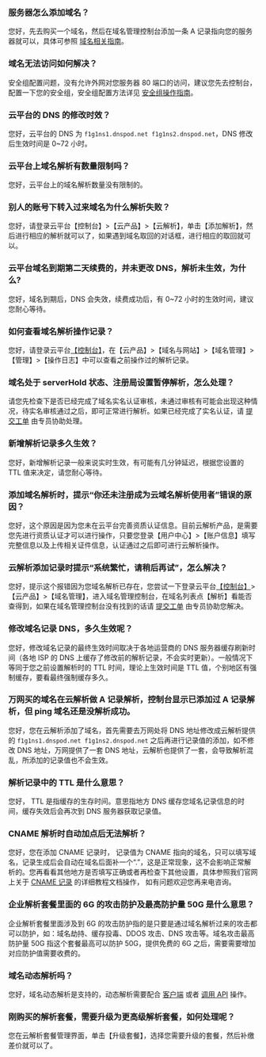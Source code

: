 ### 服务器怎么添加域名？
您好，先去购买一个域名，然后在域名管理控制台添加一条 A 记录指向您的服务器就可以，具体可参照 [域名相关指南](/document/product/242)。

### 域名无法访问如何解决？
安全组配置问题，没有允许外网对您服务器 80 端口的访问，建议您先去控制台，配置一下您的安全组，安全组配置方法详见 [安全组操作指南](/document/product/213/5221)。

### 云平台的 DNS 的修改时效？
您好，云平台的 DNS 为 `f1g1ns1.dnspod.net f1g1ns2.dnspod.net`，DNS 修改后生效时间是 0~72 小时。

### 云平台上域名解析有数量限制吗？
您好，云平台上的域名解析数量没有限制的。

### 别人的账号下转入过来域名为什么解析失败？
您好，请登录云平台【控制台】>【云产品】>【云解析】，单击【添加解析】，然后进行相应的解析就可以了，如果遇到域名取回的对话框，进行相应的取回就可以。

### 云平台域名到期第二天续费的，并未更改 DNS，解析未生效，为什么?
您好，域名到期后，DNS 会失效，续费成功后，有 0~72 小时的生效时间，建议您耐心等待。

### 如何查看域名解析操作记录？
您好，请登录云平台[【控制台】](http://console.tcecqpoc.fsphere.cn/)，在【云产品】>【域名与网站】>【域名管理】>【管理】>【操作日志】中可以查看之前操作过的解析记录。

### 域名处于 serverHold 状态、注册局设置暂停解析，怎么处理？
请您先检查下是否已经完成了域名实名认证审核，未通过审核有可能会出现这种情况，待实名审核通过之后，即可正常进行解析。如果已经完成了实名认证，请 [提交工单](http://console.tcecqpoc.fsphere.cn/workorder/category) 由专员协助处理。

### 新增解析记录多久生效？
您好，新增解析记录一般来说实时生效，有可能有几分钟延迟，根据您设置的 TTL 值来决定，请您耐心等待。

### 添加域名解析时，提示“你还未注册成为云域名解析使用者”错误的原因？
您好，这个原因是因为您未在云平台完善资质认证信息。目前云解析产品，是需要您先进行资质认证才可以进行操作，只要您登录【用户中心】>【账户信息】填写完整信息以及上传相关证件信息，认证通过之后即可进行云解析操作。

### 云解析添加记录时提示“系统繁忙，请稍后再试”，怎么解决？
您好，提示这个报错因为您域名解析已存在，您尝试一下登录云平台[【控制台】](http://console.tcecqpoc.fsphere.cn/)>【云产品】>【域名管理】，进入域名管理控制台，在域名列表点【解析】看能否查得到，如果在域名管理控制台没有找到的话请 [提交工单](http://console.tcecqpoc.fsphere.cn/workorder/category) 由专员协助您解决。

### 修改域名记录 DNS，多久生效呢？
您好，修改域名记录的最终生效时间取决于各地运营商的 DNS 服务器缓存刷新时间（各地 ISP 的 DNS 上缓存了修改前的解析记录，不会实时更新）。一般情况下等同于您之前设置解析时的 TTL 时间，理论上生效时间是 TTL 值，个别地区有强制缓存，要看最终强制缓存多久。

### 万网买的域名在云解析做 A 记录解析，控制台显示已添加过 A 记录解析，但 ping 域名还是没解析成功。
您好，您在云解析添加了域名，首先需要去万网处将 DNS 地址修改成云解析提供的 `f1g1ns1.dnspod.net f1g1ns2.dnspod.net` 之后再进行记录值的添加，如不修改 DNS 地址，万网提供了一套 DNS 地址，云解析也提供了一套，会导致解析混乱，所添加的记录值也不会生效。

### 解析记录中的 TTL 是什么意思？
您好， TTL 是指缓存的生存时间。意思指地方 DNS 缓存您域名记录信息的时间，缓存失效后会再次到 DNS 服务器获取记录值。

### CNAME 解析时自动加点后无法解析？
您好，您在添加 CNAME 记录时， 记录值为 CNAME 指向的域名，只可以填写域名，记录生成后会自动在域名后面补一个“.”，这是正常现象，这不会影响正常解析的。您再看看其他地方是否填写正确或者再检查下其他设置，具体参照我们官网上关于 [CNAME 记录](/document/product/302/3450) 的详细教程文档操作， 如有问题欢迎您再来电咨询。

### 企业解析套餐里面的 6G 的攻击防护及最高防护量 50G 是什么意思？
企业解析套餐里面涉及到 6G 的攻击防护指的是只要是通过域名解析过来的攻击都可以防护，如：域名劫持、缓存投毒、DDOS 攻击、DNS 攻击等。域名攻击最高防护量 50G 指这个套餐最高可以防护 50G，提供免费的 6G 之后，需要需要增加对应防护值需要收费的。

### 域名动态解析吗？
您好，域名动态解析是支持的，动态解析需要配合 [客户端](http://support.dnspod.cn/Kb/showarticle/tsid/19/) 或者 [调用 API](http://www.dnspod.cn/docs/records.html#dns) 操作。

### 刚购买的解析套餐，需要升级为更高级解析套餐，如何处理呢？
您在云解析套餐管理界面，单击【升级套餐】，选择您需要升级的套餐，然后补缴差价就可以了。






